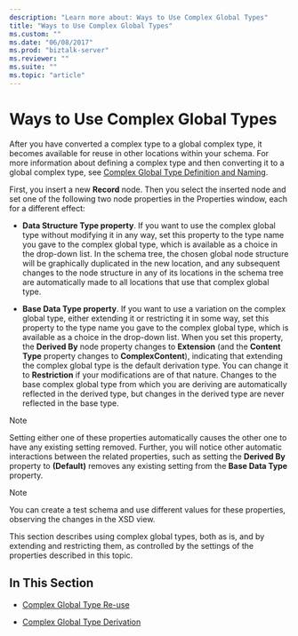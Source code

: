 ```yaml
---
description: "Learn more about: Ways to Use Complex Global Types"
title: "Ways to Use Complex Global Types"
ms.custom: ""
ms.date: "06/08/2017"
ms.prod: "biztalk-server"
ms.reviewer: ""
ms.suite: ""
ms.topic: "article"
---
```

# Ways to Use Complex Global Types
After you have converted a complex type to a global complex type, it becomes available for reuse in other locations within your schema. For more information about defining a complex type and then converting it to a global complex type, see [Complex Global Type Definition and Naming](../core/complex-global-type-definition-and-naming.md).  
  
 First, you insert a new **Record** node. Then you select the inserted node and set one of the following two node properties in the Properties window, each for a different effect:  
  
-   **Data Structure Type property**. If you want to use the complex global type without modifying it in any way, set this property to the type name you gave to the complex global type, which is available as a choice in the drop-down list. In the schema tree, the chosen global node structure will be graphically duplicated in the new location, and any subsequent changes to the node structure in any of its locations in the schema tree are automatically made to all locations that use that complex global type.  
  
-   **Base Data Type property**. If you want to use a variation on the complex global type, either extending it or restricting it in some way, set this property to the type name you gave to the complex global type, which is available as a choice in the drop-down list. When you set this property, the **Derived By** node property changes to **Extension** (and the **Content Type** property changes to **ComplexContent**), indicating that extending the complex global type is the default derivation type. You can change it to **Restriction** if your modifications are of that nature. Changes to the base complex global type from which you are deriving are automatically reflected in the derived type, but changes in the derived type are never reflected in the base type.  
  
> [!NOTE]
>  Setting either one of these properties automatically causes the other one to have any existing setting removed. Further, you will notice other automatic interactions between the related properties, such as setting the **Derived By** property to **(Default)** removes any existing setting from the **Base Data Type** property.  
  
> [!NOTE]
>  You can create a test schema and use different values for these properties, observing the changes in the XSD view.  
  
 This section describes using complex global types, both as is, and by extending and restricting them, as controlled by the settings of the properties described in this topic.  
  
## In This Section  
  
-   [Complex Global Type Re-use](../core/complex-global-type-re-use.md)  
  
-   [Complex Global Type Derivation](../core/complex-global-type-derivation.md)
